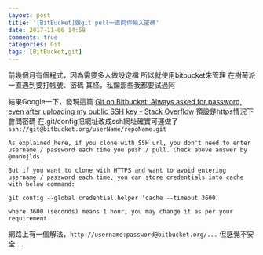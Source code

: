 ```yaml
---
layout: post
title: '[BitBucket]做git pull一直問你輸入密碼'
date: 2017-11-06 14:58
comments: true
categories: Git
tags: [BitBucket,git]
---
```

前幾個月有個程式，因為需要多人做設定檔
所以就使用bitbucket來管理
在樹莓派一直遇到要打帳號、密碼
其怪，私鑰那些我都要試過阿

結果Google一下，發現這篇
[Git on Bitbucket: Always asked for password, even after uploading my public SSH key - Stack Overflow](https://stackoverflow.com/questions/8600652/git-on-bitbucket-always-asked-for-password-even-after-uploading-my-public-ssh?noredirect=1&lq=1)
預設是https情況下會問密碼
在.git/config把網址改成ssh網址確實可運做了
`ssh://git@bitbucket.org/userName/repoName.git`


```
As explained here, if you clone with SSH url, you don't need to enter username / password each time you push / pull. Check above answer by @manojlds

But if you want to clone with HTTPS and want to avoid entering username / password each time, you can store credentials into cache with below command:

git config --global credential.helper 'cache --timeout 3600'

where 3600 (seconds) means 1 hour, you may change it as per your requirement.
```

網路上有一個解法，`http://username:password@bitbucket.org/...`
但感覺不安全....